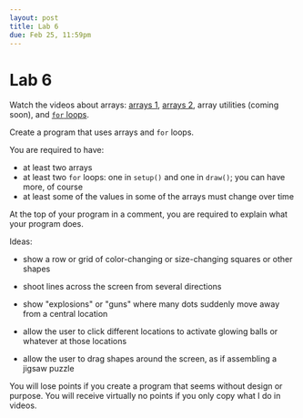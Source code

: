 ```yaml
---
layout: post
title: Lab 6
due: Feb 25, 11:59pm
---
```


# Lab 6

Watch the videos about arrays:
[arrays 1](/videos/2013-02-18-arrays-1.html),
[arrays 2](/videos/2013-02-18-arrays-2.html), array utilities (coming
soon), and [`for` loops](/videos/2013-02-20-for-loops.html).

Create a program that uses arrays and `for` loops.

You are required to have:

- at least two arrays
- at least two `for` loops: one in `setup()` and one in `draw()`; you
  can have more, of course
- at least some of the values in some of the arrays must change over
  time
  
At the top of your program in a comment, you are required to explain
what your program does.

Ideas:

- show a row or grid of color-changing or size-changing squares or
  other shapes

- shoot lines across the screen from several directions

- show "explosions" or "guns" where many dots suddenly move away from
  a central location
  
- allow the user to click different locations to activate glowing
  balls or whatever at those locations
  
- allow the user to drag shapes around the screen, as if assembling a
  jigsaw puzzle
  
You will lose points if you create a program that seems without design
or purpose. You will receive virtually no points if you only copy what
I do in videos.

